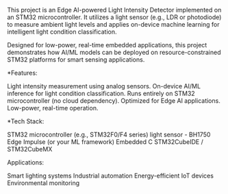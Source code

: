 This project is an Edge AI-powered Light Intensity Detector implemented on an STM32 microcontroller. It utilizes a light sensor (e.g., LDR or photodiode) to measure ambient light levels and applies on-device machine learning for intelligent light condition classification.

Designed for low-power, real-time embedded applications, this project demonstrates how AI/ML models can be deployed on resource-constrained STM32 platforms for smart sensing applications.

*Features:

Light intensity measurement using analog sensors.
On-device AI/ML inference for light condition classification.
Runs entirely on STM32 microcontroller (no cloud dependency).
Optimized for Edge AI applications.
Low-power, real-time operation.

*Tech Stack:

STM32 microcontroller (e.g., STM32F0/F4 series)
light sensor - BH1750
Edge Impulse (or your ML framework)
Embedded C
STM32CubeIDE / STM32CubeMX

Applications:

Smart lighting systems
Industrial automation
Energy-efficient IoT devices
Environmental monitoring
